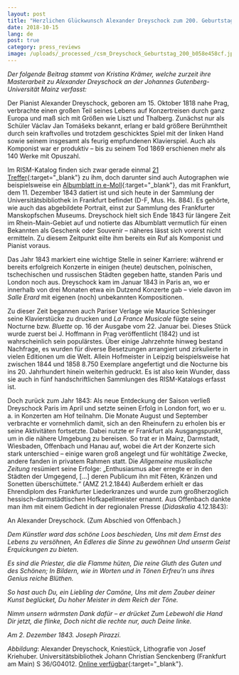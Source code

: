 ```yaml
---
layout: post
title: "Herzlichen Glückwunsch Alexander Dreyschock zum 200. Geburtstag!"
date: 2018-10-15
lang: de
post: true
category: press_reviews
image: /uploads/_processed_/csm_Dreyschock_Geburtstag_200_b058e458cf.jpg
---
```



_Der folgende Beitrag stammt von Kristina Krämer,_ _welche zurzeit ihre Masterarbeit zu Alexander Dreyschock an der Johannes Gutenberg-Universität Mainz verfasst:_

Der Pianist Alexander Dreyschock, geboren am 15. Oktober 1818 nahe Prag, verbrachte einen großen Teil seines Lebens auf Konzertreisen durch ganz Europa und maß sich mit Größen wie Liszt und Thalberg. Zunächst nur als Schüler Václav Jan Tomášeks bekannt, erlang er bald größere Berühmtheit durch sein kraftvolles und trotzdem geschicktes Spiel mit der linken Hand sowie seinem insgesamt als feurig empfundenen Klavierspiel. Auch als Komponist war er produktiv – bis zu seinem Tod 1869 erschienen mehr als 140 Werke mit Opuszahl.

Im RISM-Katalog finden sich zwar gerade einmal [21 Treffer](https://opac.rism.info/metaopac/perma.do?v=rism&q=-1%3d%22pe22499%22){:target="_blank"} zu ihm, doch darunter sind auch Autographen wie beispielsweise ein [Albumblatt in e-Moll](https://opac.rism.info/search?id=455002046){:target="_blank"}, das mit Frankfurt, dem 11. Dezember 1843 datiert ist und sich heute in der Sammlung der Universitätsbibliothek in Frankfurt befindet (D-F, Mus. Hs. 884). Es gehörte, wie auch das abgebildete Portrait, einst zur Sammlung des Frankfurter Manskopfschen Museums. Dreyschock hielt sich Ende 1843 für längere Zeit im Rhein-Main-Gebiet auf und notierte das Albumblatt vermutlich für einen Bekannten als Geschenk oder Souvenir – näheres lässt sich vorerst nicht ermitteln. Zu diesem Zeitpunkt eilte ihm bereits ein Ruf als Komponist und Pianist voraus.

Das Jahr 1843 markiert eine wichtige Stelle in seiner Karriere: während er bereits erfolgreich Konzerte in einigen (heute) deutschen, polnischen, tschechischen und russischen Städten gegeben hatte, standen Paris und London noch aus. Dreyschock kam im Januar 1843 in Paris an, wo er innerhalb von drei Monaten etwa ein Dutzend Konzerte gab – viele davon im _Salle Erard_ mit eigenen (noch) unbekannten Kompositionen.

Zu dieser Zeit begannen auch Pariser Verlage wie Maurice Schlesinger seine Klavierstücke zu drucken und _La France Musicale_ fügte seine Nocturne bzw. _Bluette_ op. 16 der Ausgabe vom 22. Januar bei. Dieses Stück wurde zuerst bei J. Hoffmann in Prag veröffentlicht (1842) und ist wahrscheinlich sein populärstes. Über einige Jahrzehnte hinweg bestand Nachfrage, es wurden für diverse Besetzungen arrangiert und zirkulierte in vielen Editionen um die Welt. Allein Hofmeister in Leipzig beispielsweise hat zwischen 1844 und 1858 8.750 Exemplare angefertigt und die Nocturne bis ins 20. Jahrhundert hinein weiterhin gedruckt. Es ist also kein Wunder, dass sie auch in fünf handschriftlichen Sammlungen des RISM-Katalogs erfasst ist.

Doch zurück zum Jahr 1843: Als neue Entdeckung der Saison verließ Dreyschock Paris im April und setzte seinen Erfolg in London fort, wo er u. a. in Konzerten am Hof teilnahm. Die Monate August und September verbrachte er vornehmlich damit, sich an den Rheinufern zu erholen bis er seine Aktivitäten fortsetzte. Dabei nutzte er Frankfurt als Ausgangspunkt, um in die nähere Umgebung zu bereisen. So trat er in Mainz, Darmstadt, Wiesbaden, Offenbach und Hanau auf, wobei die Art der Konzerte sich stark unterschied – einige waren groß angelegt und für wohltätige Zwecke, andere fanden in privatem Rahmen statt. Die _Allgemeine musikalische Zeitung_ resümiert seine Erfolge: „Enthusiasmus aber erregte er in den Städten der Umgegend, […] deren Publicum ihn mit Fêten, Kränzen und Sonetten überschüttete.“ (AMZ 21.2.1844) Außerdem erhielt er das Ehrendiplom des Frankfurter Liederkranzes und wurde zum großherzoglich hessisch-darmstädtischen Hofkapellmeister ernannt. Aus Offenbach dankte man ihm mit einem Gedicht in der regionalen Presse (_Didaskalia_ 4.12.1843):

An Alexander Dreyschock.
(Zum Abschied von Offenbach.)

_Dem Künstler ward das schöne Loos beschieden,
Uns mit dem Ernst des Lebens zu versöhnen,
An Edleres die Sinne zu gewöhnen
Und unserm Geist Erquickungen zu bieten._

_Es sind die Priester, die die Flamme hüten,
Die reine Gluth des Guten und des Schönen;
In Bildern, wie in Worten und in Tönen
Erfreu’n uns ihres Genius reiche Blüthen._

_So hast auch Du, ein Liebling der Camöne,
Uns mit dem Zauber deiner Kunst beglücket,
Du hoher Meister in dem Reich der Töne._

_Nimm unsern wärmsten Dank dafür – er drücket
Zum Lebewohl die Hand Dir jetzt, die flinke,
Doch nicht die rechte nur, auch Deine linke._

_Am 2. Dezember 1843. Joseph Pirazzi._



_Abbildung_: Alexander Dreyschock, Kniestück, Lithografie von Josef Kriehuber. Universitätsbibliothek Johann Christian Senckenberg (Frankfurt am Main) S 36/G04012. [Online verfügbar](http://nbn-resolving.org/urn:nbn:de:hebis:30:2-214911){:target="_blank"}.





<script type="text/javascript">var switchTo5x=true;</script><script type="text/javascript" src="http://w.sharethis.com/button/buttons.js"></script><script type="text/javascript">stLight.options({publisher: "9b601438-1ce1-49d8-bfd7-9cff5df54c17", doNotHash: false, doNotCopy: false, hashAddressBar: false});</script>
